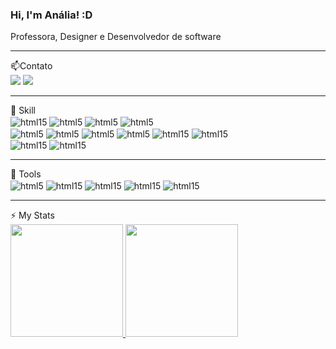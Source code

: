 ### Hi, I'm Anália! :D 
<p>Professora, Designer e Desenvolvedor de software </p>

<hr>
📫Contato
<br>
<div>
<a href = "mailto:analia.nai@gmail.com"><img loading="lazy" src="https://img.shields.io/badge/Gmail-D14836?style=for-the-badge&logo=gmail&logoColor=white" target="_blank"></a>
<a href="https://www.linkedin.com/in/analiaemiliadev/" target="_blank"><img loading="lazy" src="https://img.shields.io/badge/-LinkedIn-%230077B5?style=for-the-badge&logo=linkedin&logoColor=white" target="_blank"></a>   
</div>
  <hr>
🚀 Skill
  <br>
 <div Sttyle="display: inline_block"> 
   <img align="center" alt="html15" src="https://img.shields.io/badge/GitHub-100000?style=for-the-badge&logo=github&logoColor=white" />
    <img align="center" alt="html5" src="https://img.shields.io/badge/HTML5-E34F26?style=for-the-badge&logo=html5&logoColor=white" />
    <img align="center" alt="html5" src="https://img.shields.io/badge/CSS3-1572B6?style=for-the-badge&logo=css3&logoColor=white" />
    <img align="center" alt="html5" src="https://img.shields.io/badge/JavaScript-F7DF1E?style=for-the-badge&logo=javascript&logoColor=black" />
   </div>
  <div Sttyle="display: inline_block">
    <img align="center" alt="html5" src="https://img.shields.io/badge/.NET-5C2D91?style=for-the-badge&logo=.net&logoColor=white" />
    <img align="center" alt="html5" src="https://img.shields.io/badge/Node.js-43853D?style=for-the-badge&logo=node.js&logoColor=white" />
    <img align="center" alt="html5" src="https://img.shields.io/badge/C%2B%2B-00599C?style=for-the-badge&logo=c%2B%2B&logoColor=white" />
    <img align="center" alt="html5" src="https://img.shields.io/badge/TypeScript-007ACC?style=for-the-badge&logo=typescript&logoColor=white" />
    <img align="center" alt="html15" src="https://img.shields.io/badge/Angular-DD0031?style=for-the-badge&logo=angular&logoColor=white" />  
    <img align="center" alt="html15" src="https://img.shields.io/badge/Microsoft%20SQL%20Server-CC2927?style=for-the-badge&logo=microsoft%20sql%20server&logoColor=white"  
  </div>
  <div Sttyle="display: inline_block">
   <img align="center" alt="html15" src="https://img.shields.io/badge/Arduino-00979D?style=for-the-badge&logo=Arduino&logoColor=white" />
    <img align="center" alt="html15" src="https://img.shields.io/badge/Raspberry%20Pi-A22846?style=for-the-badge&logo=Raspberry%20Pi&logoColor=white" />
 </div>
 <hr>
🔧 Tools
  <br>
<div>
   <img align="center" alt="html5" src="https://img.shields.io/badge/Figma-F24E1E?style=for-the-badge&logo=figma&logoColor=white" />
   <img align="center" alt="html15" src="https://img.shields.io/badge/Canva-%2300C4CC.svg?&style=for-the-badge&logo=Canva&logoColor=white" />
   <img align="center" alt="html15" src="https://img.shields.io/badge/Arduino_IDE-00979D?style=for-the-badge&logo=arduino&logoColor=white" />
   <img align="center" alt="html15" src="https://img.shields.io/badge/Visual_Studio-5C2D91?style=for-the-badge&logo=visual%20studio&logoColor=white" />
   <img align="center" alt="html15" src="https://img.shields.io/badge/Visual_Studio_Code-0078D4?style=for-the-badge&logo=visual%20studio%20code&logoColor=white" />
</div>
  <hr>
⚡ My Stats
  <br>
<div>
<a href="https://github.com/analianai">
<img loading="lazy" height="180em" src="https://github-readme-stats.vercel.app/api/top-langs/?username=analianai&layout=compact&langs_count=7&theme=dracula"/>
<img loading="lazy" height="180em" src="https://github-readme-stats.vercel.app/api?username=analianai&show_icons=true&theme=dracula&include_all_commits=true&count_private=true"/>
</div>



<!--
**analianai/analianai** is a ✨ _special_ ✨ repository because its `README.md` (this file) appears on your GitHub profile.

Here are some ideas to get you started:

- 🔭 I’m currently working on ...
- 🌱 I’m currently learning ...
- 👯 I’m looking to collaborate on ...
- 🤔 I’m looking for help with ...
- 💬 Ask me about ...
- 📫 How to reach me: ...
- 😄 Pronouns: ...
- ⚡ Fun fact: ...
-->
